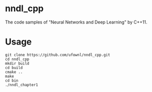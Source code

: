 # nndl_cpp
The code samples of "Neural Networks and Deep Learning" by C++11.

# Usage
```
git clone https://github.com/ufownl/nndl_cpp.git
cd nndl_cpp
mkdir build
cd build
cmake ..
make
cd bin
./nndl_chapter1
```
